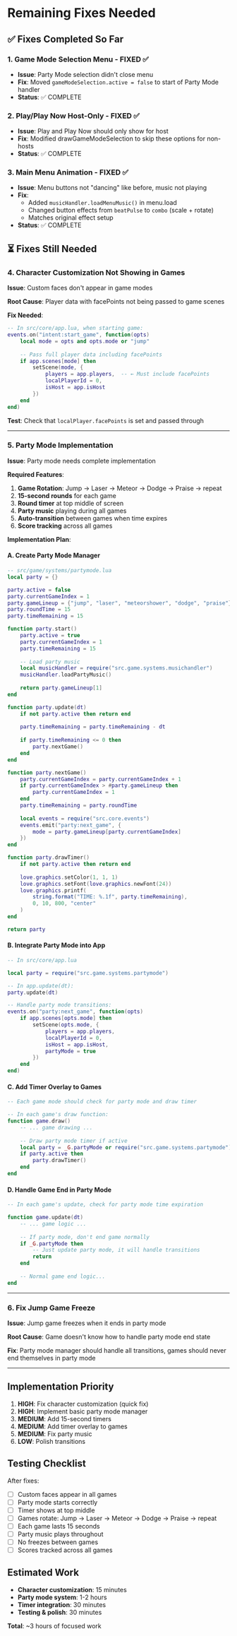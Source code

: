 # Remaining Fixes Needed

## ✅ Fixes Completed So Far

### 1. Game Mode Selection Menu - FIXED ✅
- **Issue**: Party Mode selection didn't close menu
- **Fix**: Moved `gameModeSelection.active = false` to start of Party Mode handler
- **Status**: ✅ COMPLETE

### 2. Play/Play Now Host-Only - FIXED ✅
- **Issue**: Play and Play Now should only show for host
- **Fix**: Modified drawGameModeSelection to skip these options for non-hosts
- **Status**: ✅ COMPLETE

### 3. Main Menu Animation - FIXED ✅
- **Issue**: Menu buttons not "dancing" like before, music not playing
- **Fix**: 
  - Added `musicHandler.loadMenuMusic()` in menu.load
  - Changed button effects from `beatPulse` to `combo` (scale + rotate)
  - Matches original effect setup
- **Status**: ✅ COMPLETE

## ⏳ Fixes Still Needed

### 4. Character Customization Not Showing in Games
**Issue**: Custom faces don't appear in game modes

**Root Cause**: Player data with facePoints not being passed to game scenes

**Fix Needed**:
```lua
-- In src/core/app.lua, when starting game:
events.on("intent:start_game", function(opts)
    local mode = opts and opts.mode or "jump"
    
    -- Pass full player data including facePoints
    if app.scenes[mode] then
        setScene(mode, {
            players = app.players,  -- ← Must include facePoints
            localPlayerId = 0,
            isHost = app.isHost
        })
    end
end)
```

**Test**: Check that `localPlayer.facePoints` is set and passed through

---

### 5. Party Mode Implementation
**Issue**: Party mode needs complete implementation

**Required Features**:
1. **Game Rotation**: Jump → Laser → Meteor → Dodge → Praise → repeat
2. **15-second rounds** for each game
3. **Round timer** at top middle of screen
4. **Party music** playing during all games
5. **Auto-transition** between games when time expires
6. **Score tracking** across all games

**Implementation Plan**:

#### A. Create Party Mode Manager
```lua
-- src/game/systems/partymode.lua
local party = {}

party.active = false
party.currentGameIndex = 1
party.gameLineup = {"jump", "laser", "meteorshower", "dodge", "praise"}
party.roundTime = 15
party.timeRemaining = 15

function party.start()
    party.active = true
    party.currentGameIndex = 1
    party.timeRemaining = 15
    
    -- Load party music
    local musicHandler = require("src.game.systems.musichandler")
    musicHandler.loadPartyMusic()
    
    return party.gameLineup[1]
end

function party.update(dt)
    if not party.active then return end
    
    party.timeRemaining = party.timeRemaining - dt
    
    if party.timeRemaining <= 0 then
        party.nextGame()
    end
end

function party.nextGame()
    party.currentGameIndex = party.currentGameIndex + 1
    if party.currentGameIndex > #party.gameLineup then
        party.currentGameIndex = 1
    end
    party.timeRemaining = party.roundTime
    
    local events = require("src.core.events")
    events.emit("party:next_game", {
        mode = party.gameLineup[party.currentGameIndex]
    })
end

function party.drawTimer()
    if not party.active then return end
    
    love.graphics.setColor(1, 1, 1)
    love.graphics.setFont(love.graphics.newFont(24))
    love.graphics.printf(
        string.format("TIME: %.1f", party.timeRemaining),
        0, 10, 800, "center"
    )
end

return party
```

#### B. Integrate Party Mode into App
```lua
-- In src/core/app.lua

local party = require("src.game.systems.partymode")

-- In app.update(dt):
party.update(dt)

-- Handle party mode transitions:
events.on("party:next_game", function(opts)
    if app.scenes[opts.mode] then
        setScene(opts.mode, {
            players = app.players,
            localPlayerId = 0,
            isHost = app.isHost,
            partyMode = true
        })
    end
end)
```

#### C. Add Timer Overlay to Games
```lua
-- Each game mode should check for party mode and draw timer

-- In each game's draw function:
function game.draw()
    -- ... game drawing ...
    
    -- Draw party mode timer if active
    local party = _G.partyMode or require("src.game.systems.partymode")
    if party.active then
        party.drawTimer()
    end
end
```

#### D. Handle Game End in Party Mode
```lua
-- In each game's update, check for party mode time expiration

function game.update(dt)
    -- ... game logic ...
    
    -- If party mode, don't end game normally
    if _G.partyMode then
        -- Just update party mode, it will handle transitions
        return
    end
    
    -- Normal game end logic...
end
```

---

### 6. Fix Jump Game Freeze
**Issue**: Jump game freezes when it ends in party mode

**Root Cause**: Game doesn't know how to handle party mode end state

**Fix**: Party mode manager should handle all transitions, games should never end themselves in party mode

---

## Implementation Priority

1. **HIGH**: Fix character customization (quick fix)
2. **HIGH**: Implement basic party mode manager
3. **MEDIUM**: Add 15-second timers
4. **MEDIUM**: Add timer overlay to games
5. **MEDIUM**: Fix party music
6. **LOW**: Polish transitions

## Testing Checklist

After fixes:
- [ ] Custom faces appear in all games
- [ ] Party mode starts correctly
- [ ] Timer shows at top middle
- [ ] Games rotate: Jump → Laser → Meteor → Dodge → Praise → repeat
- [ ] Each game lasts 15 seconds
- [ ] Party music plays throughout
- [ ] No freezes between games
- [ ] Scores tracked across all games

## Estimated Work

- **Character customization**: 15 minutes
- **Party mode system**: 1-2 hours
- **Timer integration**: 30 minutes
- **Testing & polish**: 30 minutes

**Total**: ~3 hours of focused work

